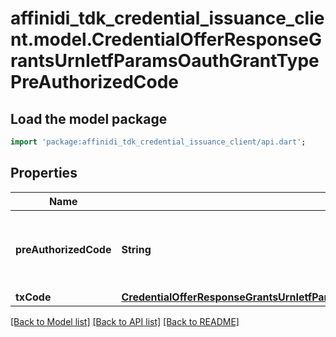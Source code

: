 # affinidi_tdk_credential_issuance_client.model.CredentialOfferResponseGrantsUrnIetfParamsOauthGrantTypePreAuthorizedCode

## Load the model package

```dart
import 'package:affinidi_tdk_credential_issuance_client/api.dart';
```

## Properties

| Name                  | Type                                                                                                                                                                      | Description                                        | Notes |
| --------------------- | ------------------------------------------------------------------------------------------------------------------------------------------------------------------------- | -------------------------------------------------- | ----- |
| **preAuthorizedCode** | **String**                                                                                                                                                                | pre authorized code to be exchanged with jwt token |
| **txCode**            | [**CredentialOfferResponseGrantsUrnIetfParamsOauthGrantTypePreAuthorizedCodeTxCode**](CredentialOfferResponseGrantsUrnIetfParamsOauthGrantTypePreAuthorizedCodeTxCode.md) |                                                    |

[[Back to Model list]](../README.md#documentation-for-models) [[Back to API list]](../README.md#documentation-for-api-endpoints) [[Back to README]](../README.md)
